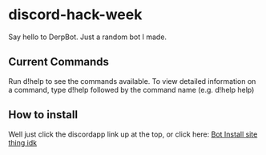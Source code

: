 # discord-hack-week
Say hello to DerpBot. Just a random bot I made.
## Current Commands
Run d!help to see the commands available. To view detailed information on a command, type d!help followed by the command name (e.g. d!help help)
## How to install
Well just click the discordapp link up at the top, or click here: [Bot Install site thing idk](https://discordapp.com/api/oauth2/authorize?client_id=592812341834285234&permissions=8&scope=bot)
